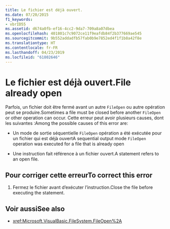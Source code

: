 ```yaml
---
title: Le fichier est déjà ouvert.
ms.date: 07/20/2015
f1_keywords:
- vbrID55
ms.assetid: d674a0fb-ef16-4cc2-9da7-709a8a07dbea
ms.openlocfilehash: 401801c7c9072ce11f9eafdb84f2b377669ae545
ms.sourcegitcommit: 9b552addadfb57fab0b9e7852ed4f1f1b8a42f8e
ms.translationtype: HT
ms.contentlocale: fr-FR
ms.lasthandoff: 04/23/2019
ms.locfileid: "61802646"
---
```

# <a name="file-already-open"></a><span data-ttu-id="5a79d-102">Le fichier est déjà ouvert.</span><span class="sxs-lookup"><span data-stu-id="5a79d-102">File already open</span></span>
<span data-ttu-id="5a79d-103">Parfois, un fichier doit être fermé avant un autre `FileOpen` ou autre opération peut se produire.</span><span class="sxs-lookup"><span data-stu-id="5a79d-103">Sometimes a file must be closed before another `FileOpen` or other operation can occur.</span></span> <span data-ttu-id="5a79d-104">Cette erreur peut avoir plusieurs causes, dont les suivantes :</span><span class="sxs-lookup"><span data-stu-id="5a79d-104">Among the possible causes of this error are:</span></span>  
  
- <span data-ttu-id="5a79d-105">Un mode de sortie séquentielle `FileOpen` opération a été exécutée pour un fichier qui est déjà ouvert</span><span class="sxs-lookup"><span data-stu-id="5a79d-105">A sequential output mode `FileOpen` operation was executed for a file that is already open</span></span>  
  
- <span data-ttu-id="5a79d-106">Une instruction fait référence à un fichier ouvert.</span><span class="sxs-lookup"><span data-stu-id="5a79d-106">A statement refers to an open file.</span></span>  
  
## <a name="to-correct-this-error"></a><span data-ttu-id="5a79d-107">Pour corriger cette erreur</span><span class="sxs-lookup"><span data-stu-id="5a79d-107">To correct this error</span></span>  
  
1. <span data-ttu-id="5a79d-108">Fermez le fichier avant d’exécuter l’instruction.</span><span class="sxs-lookup"><span data-stu-id="5a79d-108">Close the file before executing the statement.</span></span>  
  
## <a name="see-also"></a><span data-ttu-id="5a79d-109">Voir aussi</span><span class="sxs-lookup"><span data-stu-id="5a79d-109">See also</span></span>

- <xref:Microsoft.VisualBasic.FileSystem.FileOpen%2A>
